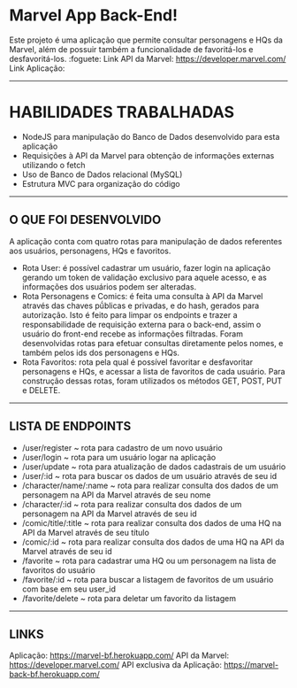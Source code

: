 # Marvel App Back-End!

Este projeto é uma aplicação que permite consultar personagens e HQs da Marvel, além de possuir também a funcionalidade de favoritá-los e desfavoritá-los. :foguete:
Link API da Marvel: https://developer.marvel.com/
Link Aplicação:

---

# HABILIDADES TRABALHADAS

  - NodeJS para manipulação do Banco de Dados desenvolvido para esta aplicação
  - Requisições à API da Marvel para obtenção de informações externas utilizando o fetch
  - Uso de Banco de Dados relacional (MySQL)
  - Estrutura MVC para organização do código

---

## O QUE FOI DESENVOLVIDO

A aplicação conta com quatro rotas para manipulação de dados referentes aos usuários, personagens, HQs e favoritos.
 - Rota User: é possível cadastrar um usuário, fazer login na aplicação gerando um token de validação exclusivo para aquele acesso, e as informações dos usuários podem ser alteradas.
 - Rota Personagens e Comics: é feita uma consulta à API da Marvel através das chaves pṹblicas e privadas, e do hash, gerados para autorização. Isto é feito para limpar os endpoints e trazer a responsabilidade de requisição externa para o back-end, assim o usuário do front-end recebe as informações filtradas. Foram desenvolvidas rotas para efetuar consultas diretamente pelos nomes, e também pelos ids dos personagens e HQs.
 - Rota Favoritos: rota pela qual é possível favoritar e desfavoritar personagens e HQs, e acessar a lista de favoritos de cada usuário.
 Para construção dessas rotas, foram utilizados os métodos GET, POST, PUT e DELETE.

---

## LISTA DE ENDPOINTS

 - /user/register ~ rota para cadastro de um novo usuário
 - /user/login ~ rota para um usuário logar na aplicação
 - /user/update ~ rota para atualização de dados cadastrais de um usuário
 - /user/:id ~ rota para buscar os dados de um usuário através de seu id
 - /character/name/:name ~ rota para realizar consulta dos dados de um personagem na API da Marvel através de seu nome
 - /character/:id ~ rota para realizar consulta dos dados de um personagem na API da Marvel através de seu id
 - /comic/title/:title ~ rota para realizar consulta dos dados de uma HQ na API da Marvel através de seu título
 - /comic/:id ~ rota para realizar consulta dos dados de uma HQ na API da Marvel através de seu id
 - /favorite ~ rota para cadastrar uma HQ ou um personagem na lista de favoritos do usuário
 - /favorite/:id ~ rota para buscar a listagem de favoritos de um usuário com base em seu user_id
 - /favorite/delete ~ rota para deletar um favorito da listagem

---

## LINKS

Aplicação: https://marvel-bf.herokuapp.com/
API da Marvel: https://developer.marvel.com/
API exclusiva da Aplicação: https://marvel-back-bf.herokuapp.com/
